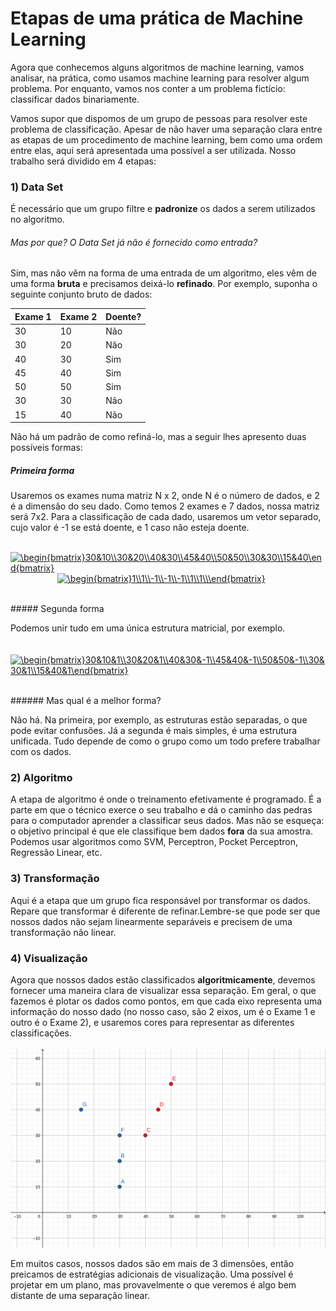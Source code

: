 # Etapas de uma prática de Machine Learning

Agora que conhecemos alguns algoritmos de machine learning, vamos analisar, na prática, como usamos machine learning para resolver algum problema. Por enquanto, vamos nos conter a um problema fictício: classificar dados binariamente.

Vamos supor que dispomos de um grupo de pessoas para resolver este problema de classificação. Apesar de não haver uma separação clara entre as etapas de um procedimento de machine learning, bem como uma ordem entre elas, aqui será apresentada uma possível a ser utilizada. Nosso trabalho será dividido em 4 etapas:

### 1) Data Set
  É necessário que um grupo filtre e **padronize**
os dados a serem utilizados no algoritmo.

###### Mas por que? O Data Set já não é fornecido como entrada?
Sim, mas não vêm na forma de uma entrada de um algoritmo, eles vêm de uma forma **bruta** e precisamos deixá-lo **refinado**. Por exemplo, suponha o seguinte conjunto bruto de dados:

|Exame 1| Exame 2| Doente? |
|-------|-------|---------|
| 30    | 10    | Não     |   
| 30    | 20    | Não     |   
| 40    | 30    | Sim     |
| 45    | 40    | Sim     |
| 50    | 50    | Sim     |
| 30    | 30    | Não     |
| 15    | 40    | Não     |

Não há um padrão de como refiná-lo, mas a seguir lhes apresento duas possíveis formas:
<br>
##### Primeira forma

Usaremos os exames numa matriz N x 2, onde N é o número de dados, e 2 é a dimensão do seu dado. Como temos 2 exames e 7 dados, nossa matriz será 7x2. Para a classificação de cada dado, usaremos um vetor separado, cujo valor é -1 se está doente, e 1 caso não esteja doente.
<br>

&nbsp;&nbsp;&nbsp;&nbsp;&nbsp;&nbsp;
<a href="https://www.codecogs.com/eqnedit.php?latex=\begin{bmatrix}30&10\\30&20\\40&30\\45&40\\50&50\\30&30\\15&40\end{bmatrix}" target="_blank"><img src="https://latex.codecogs.com/gif.latex?\begin{bmatrix}30&10\\30&20\\40&30\\45&40\\50&50\\30&30\\15&40\end{bmatrix}" title="\begin{bmatrix}30&10\\30&20\\40&30\\45&40\\50&50\\30&30\\15&40\end{bmatrix}" /></a></a>
&nbsp;&nbsp;&nbsp;&nbsp;&nbsp;&nbsp;&nbsp;&nbsp;&nbsp;&nbsp;&nbsp;&nbsp;&nbsp;&nbsp;&nbsp;&nbsp;&nbsp;&nbsp;
<a href="https://www.codecogs.com/eqnedit.php?latex=\begin{bmatrix}1\\1\\-1\\-1\\-1\\1\\1\\\end{bmatrix}" target="_blank"><img src="https://latex.codecogs.com/gif.latex?\begin{bmatrix}1\\1\\-1\\-1\\-1\\1\\1\\\end{bmatrix}" title="\begin{bmatrix}1\\1\\-1\\-1\\-1\\1\\1\\\end{bmatrix}" /></a>

<br>
##### Segunda forma

Podemos unir tudo em uma única estrutura matricial, por exemplo.
<br><br>
&nbsp;&nbsp;&nbsp;&nbsp;&nbsp;&nbsp;&nbsp;&nbsp;&nbsp;&nbsp;&nbsp;&nbsp;&nbsp;&nbsp;&nbsp;&nbsp;&nbsp;&nbsp;
<a href="https://www.codecogs.com/eqnedit.php?latex=\begin{bmatrix}30&10&1\\30&20&1\\40&30&-1\\45&40&-1\\50&50&-1\\30&30&1\\15&40&1\end{bmatrix}" target="_blank"><img src="https://latex.codecogs.com/gif.latex?\begin{bmatrix}30&10&1\\30&20&1\\40&30&-1\\45&40&-1\\50&50&-1\\30&30&1\\15&40&1\end{bmatrix}" title="\begin{bmatrix}30&10&1\\30&20&1\\40&30&-1\\45&40&-1\\50&50&-1\\30&30&1\\15&40&1\end{bmatrix}" /></a>

<br>
###### Mas qual é a melhor forma?

Não há. Na primeira, por exemplo, as estruturas estão separadas, o que pode evitar confusões. Já a segunda é mais simples, é uma estrutura unificada. Tudo depende de como o grupo como um todo prefere trabalhar com os dados.

### 2) Algoritmo

A etapa de algoritmo é onde o treinamento efetivamente é programado. É a parte em que o técnico exerce o seu trabalho e dá o caminho das pedras para o computador aprender a classificar seus dados. Mas não se esqueça: o objetivo principal é que ele classifique bem dados **fora** da sua amostra. Podemos usar algoritmos como SVM, Perceptron, Pocket Perceptron, Regressão Linear, etc.

### 3) Transformação

Aqui é a etapa que um grupo fica responsável por transformar os dados. Repare que transformar é diferente de refinar.Lembre-se que pode ser que nossos dados não sejam linearmente separáveis e precisem de uma transformação não linear.

### 4) Visualização

Agora que nossos dados estão classificados **algoritmicamente**, devemos fornecer uma maneira clara de visualizar essa separação. Em geral, o que fazemos é plotar os dados como pontos, em que cada eixo representa uma informação do nosso dado (no nosso caso, são 2 eixos, um é o Exame 1 e outro é o Exame 2), e usaremos cores para representar as diferentes classificações. <br><br>
![](./img/plot1.png)

Em muitos casos, nossos dados são em mais de 3 dimensões, então preicamos de estratégias adicionais de visualização. Uma possível é projetar em um plano, mas provavelmente o que veremos é algo bem distante de uma separação linear.
